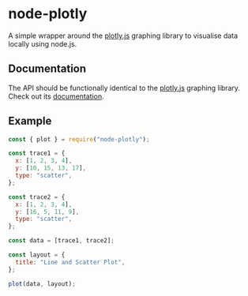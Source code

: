 # node-plotly

A simple wrapper around the [plotly.js](https://plotly.com/javascript/) graphing library to visualise data locally using node.js.

## Documentation

The API should be functionally identical to the [plotly.js](https://plotly.com/javascript/) graphing library. Check out its [documentation](https://plotly.com/javascript/reference/index/).

## Example

```js
const { plot } = require("node-plotly");

const trace1 = {
  x: [1, 2, 3, 4],
  y: [10, 15, 13, 17],
  type: "scatter",
};

const trace2 = {
  x: [1, 2, 3, 4],
  y: [16, 5, 11, 9],
  type: "scatter",
};

const data = [trace1, trace2];

const layout = {
  title: "Line and Scatter Plot",
};

plot(data, layout);
```
